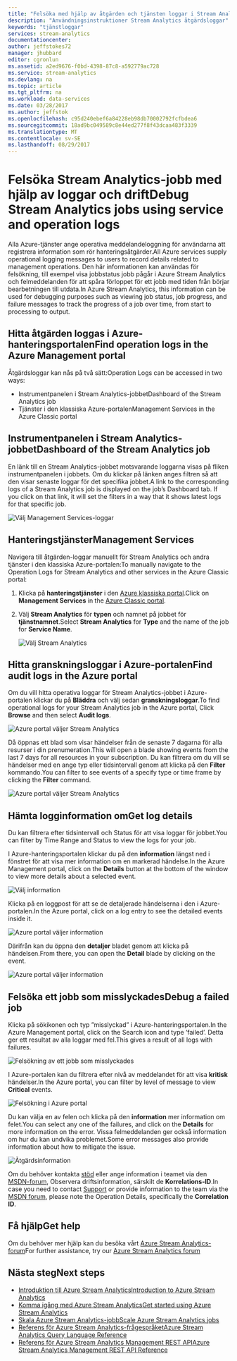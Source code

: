 ```yaml
---
title: "Felsöka med hjälp av åtgärden och tjänsten loggar i Stream Analytics | Microsoft Docs"
description: "Användningsinstruktioner Stream Analytics åtgärdsloggar"
keywords: "tjänstloggar"
services: stream-analytics
documentationcenter: 
author: jeffstokes72
manager: jhubbard
editor: cgronlun
ms.assetid: a2ed9676-f0bd-4398-87c8-a592779ac728
ms.service: stream-analytics
ms.devlang: na
ms.topic: article
ms.tgt_pltfrm: na
ms.workload: data-services
ms.date: 03/28/2017
ms.author: jeffstok
ms.openlocfilehash: c95d240ebef6a84228eb98db70002792fcfbdea6
ms.sourcegitcommit: 18ad9bc049589c8e44ed277f8f43dcaa483f3339
ms.translationtype: MT
ms.contentlocale: sv-SE
ms.lasthandoff: 08/29/2017
---
```

# <a name="debug-stream-analytics-jobs-using-service-and-operation-logs"></a><span data-ttu-id="726cb-104">Felsöka Stream Analytics-jobb med hjälp av loggar och drift</span><span class="sxs-lookup"><span data-stu-id="726cb-104">Debug Stream Analytics jobs using service and operation logs</span></span>
<span data-ttu-id="726cb-105">Alla Azure-tjänster ange operativa meddelandeloggning för användarna att registrera information som rör hanteringsåtgärder.</span><span class="sxs-lookup"><span data-stu-id="726cb-105">All Azure services supply operational logging messages to users to record details related to management operations.</span></span> <span data-ttu-id="726cb-106">Den här informationen kan användas för felsökning, till exempel visa jobbstatus jobb pågår i Azure Stream Analytics och felmeddelanden för att spåra förloppet för ett jobb med tiden från börjar bearbetningen till utdata.</span><span class="sxs-lookup"><span data-stu-id="726cb-106">In Azure Stream Analytics, this information can be used for debugging purposes such as viewing job status, job progress, and failure messages to track the progress of a job over time, from start to processing to output.</span></span>

## <a name="find-operation-logs-in-the-azure-management-portal"></a><span data-ttu-id="726cb-107">Hitta åtgärden loggas i Azure-hanteringsportalen</span><span class="sxs-lookup"><span data-stu-id="726cb-107">Find operation logs in the Azure Management portal</span></span>
<span data-ttu-id="726cb-108">Åtgärdsloggar kan nås på två sätt:</span><span class="sxs-lookup"><span data-stu-id="726cb-108">Operation Logs can be accessed in two ways:</span></span>  

* <span data-ttu-id="726cb-109">Instrumentpanelen i Stream Analytics-jobbet</span><span class="sxs-lookup"><span data-stu-id="726cb-109">Dashboard of the Stream Analytics job</span></span>  
* <span data-ttu-id="726cb-110">Tjänster i den klassiska Azure-portalen</span><span class="sxs-lookup"><span data-stu-id="726cb-110">Management Services in the Azure Classic portal</span></span>  

## <a name="dashboard-of-the-stream-analytics-job"></a><span data-ttu-id="726cb-111">Instrumentpanelen i Stream Analytics-jobbet</span><span class="sxs-lookup"><span data-stu-id="726cb-111">Dashboard of the Stream Analytics job</span></span>
<span data-ttu-id="726cb-112">En länk till en Stream Analytics-jobbet motsvarande loggarna visas på fliken instrumentpanelen i jobbets. Om du klickar på länken anges filtren så att den visar senaste loggar för det specifika jobbet.</span><span class="sxs-lookup"><span data-stu-id="726cb-112">A link to the corresponding logs of a Stream Analytics job is displayed on the job’s Dashboard tab. If you click on that link, it will set the filters in a way that it shows latest logs for that specific job.</span></span>

  ![Välj Management Services-loggar](./media/stream-analytics-operation-logs/01-stream-analytics-operation-logs.png)  

## <a name="management-services"></a><span data-ttu-id="726cb-114">Hanteringstjänster</span><span class="sxs-lookup"><span data-stu-id="726cb-114">Management Services</span></span>
<span data-ttu-id="726cb-115">Navigera till åtgärden-loggar manuellt för Stream Analytics och andra tjänster i den klassiska Azure-portalen:</span><span class="sxs-lookup"><span data-stu-id="726cb-115">To manually navigate to the Operation Logs for Stream Analytics and other services in the Azure Classic portal:</span></span>

1. <span data-ttu-id="726cb-116">Klicka på **hanteringstjänster** i den [Azure klassiska portal](https://manage.windowsazure.com).</span><span class="sxs-lookup"><span data-stu-id="726cb-116">Click on **Management Services** in the [Azure Classic portal](https://manage.windowsazure.com).</span></span>
2. <span data-ttu-id="726cb-117">Välj **Stream Analytics** för **typen** och namnet på jobbet för **tjänstnamnet**.</span><span class="sxs-lookup"><span data-stu-id="726cb-117">Select **Stream Analytics** for **Type** and the name of the job for **Service Name**.</span></span>  
   
   ![Välj Stream Analytics](./media/stream-analytics-operation-logs/02-stream-analytics-operation-logs.png)  

## <a name="find-audit-logs-in-the-azure-portal"></a><span data-ttu-id="726cb-119">Hitta granskningsloggar i Azure-portalen</span><span class="sxs-lookup"><span data-stu-id="726cb-119">Find audit logs in the Azure portal</span></span>
<span data-ttu-id="726cb-120">Om du vill hitta operativa loggar för Stream Analytics-jobbet i Azure-portalen klickar du på **Bläddra** och välj sedan **granskningsloggar**.</span><span class="sxs-lookup"><span data-stu-id="726cb-120">To find operational logs for your Stream Analytics job in the Azure portal, Click **Browse** and then select **Audit logs**.</span></span>

  ![Azure portal väljer Stream Analytics](./media/stream-analytics-operation-logs/06-stream-analytics-operation-logs.png)  

<span data-ttu-id="726cb-122">Då öppnas ett blad som visar händelser från de senaste 7 dagarna för alla resurser i din prenumeration.</span><span class="sxs-lookup"><span data-stu-id="726cb-122">This will open a blade showing events from the last 7 days for all resources in your subscription.</span></span>  <span data-ttu-id="726cb-123">Du kan filtrera om du vill se händelser med en ange typ eller tidsintervall genom att klicka på den **Filter** kommando.</span><span class="sxs-lookup"><span data-stu-id="726cb-123">You can filter to see events of a specify type or time frame by clicking the **Filter** command.</span></span>

  ![Azure portal väljer Stream Analytics](./media/stream-analytics-operation-logs/07-stream-analytics-operation-logs.png)  

## <a name="get-log-details"></a><span data-ttu-id="726cb-125">Hämta logginformation om</span><span class="sxs-lookup"><span data-stu-id="726cb-125">Get log details</span></span>
<span data-ttu-id="726cb-126">Du kan filtrera efter tidsintervall och Status för att visa loggar för jobbet.</span><span class="sxs-lookup"><span data-stu-id="726cb-126">You can filter by Time Range and Status to view the logs for your job.</span></span>

<span data-ttu-id="726cb-127">I Azure-hanteringsportalen klickar du på den **information** längst ned i fönstret för att visa mer information om en markerad händelse.</span><span class="sxs-lookup"><span data-stu-id="726cb-127">In the Azure Management portal, click on the **Details** button at the bottom of the window to view more details about a selected event.</span></span> 

  ![Välj information](./media/stream-analytics-operation-logs/03-stream-analytics-operation-logs.png)  

<span data-ttu-id="726cb-129">Klicka på en loggpost för att se de detaljerade händelserna i den i Azure-portalen.</span><span class="sxs-lookup"><span data-stu-id="726cb-129">In the Azure portal, click on a log entry to see the detailed events inside it.</span></span>

  ![Azure portal väljer information](./media/stream-analytics-operation-logs/08-stream-analytics-operation-logs.png)  

<span data-ttu-id="726cb-131">Därifrån kan du öppna den **detaljer** bladet genom att klicka på händelsen.</span><span class="sxs-lookup"><span data-stu-id="726cb-131">From there, you can open the **Detail** blade by clicking on the event.</span></span>

  ![Azure portal väljer information](./media/stream-analytics-operation-logs/09-stream-analytics-operation-logs.png)  

## <a name="debug-a-failed-job"></a><span data-ttu-id="726cb-133">Felsöka ett jobb som misslyckades</span><span class="sxs-lookup"><span data-stu-id="726cb-133">Debug a failed job</span></span>
<span data-ttu-id="726cb-134">Klicka på sökikonen och typ ”misslyckad” i Azure-hanteringsportalen.</span><span class="sxs-lookup"><span data-stu-id="726cb-134">In the Azure Management portal, click on the Search icon and type ‘failed’.</span></span> <span data-ttu-id="726cb-135">Detta ger ett resultat av alla loggar med fel.</span><span class="sxs-lookup"><span data-stu-id="726cb-135">This gives a result of all logs with failures.</span></span> 

  ![Felsökning av ett jobb som misslyckades](./media/stream-analytics-operation-logs/04-stream-analytics-operation-logs.png)  

<span data-ttu-id="726cb-137">I Azure-portalen kan du filtrera efter nivå av meddelandet för att visa **kritisk** händelser.</span><span class="sxs-lookup"><span data-stu-id="726cb-137">In the Azure portal, you can filter by level of message to view **Critical** events.</span></span>

  ![Felsökning i Azure portal](./media/stream-analytics-operation-logs/10-stream-analytics-operation-logs.png)  

<span data-ttu-id="726cb-139">Du kan välja en av felen och klicka på den **information** mer information om felet.</span><span class="sxs-lookup"><span data-stu-id="726cb-139">You can select any one of the failures, and click on the **Details** for more information on the error.</span></span>  <span data-ttu-id="726cb-140">Vissa felmeddelanden ger också information om hur du kan undvika problemet.</span><span class="sxs-lookup"><span data-stu-id="726cb-140">Some error messages also provide information about how to mitigate the issue.</span></span> 

  ![Åtgärdsinformation](./media/stream-analytics-operation-logs/05-stream-analytics-operation-logs.png)  

<span data-ttu-id="726cb-142">Om du behöver kontakta [stöd](https://azure.microsoft.com/support/options/) eller ange information i teamet via den [MSDN-forum](https://social.msdn.microsoft.com/Forums/en-US/home?forum=AzureStreamAnalytics), Observera driftsinformation, särskilt de **Korrelations-ID**.</span><span class="sxs-lookup"><span data-stu-id="726cb-142">In case you need to contact [Support](https://azure.microsoft.com/support/options/) or provide information to the team via the [MSDN forum](https://social.msdn.microsoft.com/Forums/en-US/home?forum=AzureStreamAnalytics), please note the Operation Details, specifically the **Correlation ID**.</span></span> 

## <a name="get-help"></a><span data-ttu-id="726cb-143">Få hjälp</span><span class="sxs-lookup"><span data-stu-id="726cb-143">Get help</span></span>
<span data-ttu-id="726cb-144">Om du behöver mer hjälp kan du besöka vårt [Azure Stream Analytics-forum](https://social.msdn.microsoft.com/Forums/en-US/home?forum=AzureStreamAnalytics)</span><span class="sxs-lookup"><span data-stu-id="726cb-144">For further assistance, try our [Azure Stream Analytics forum](https://social.msdn.microsoft.com/Forums/en-US/home?forum=AzureStreamAnalytics)</span></span>

## <a name="next-steps"></a><span data-ttu-id="726cb-145">Nästa steg</span><span class="sxs-lookup"><span data-stu-id="726cb-145">Next steps</span></span>
* [<span data-ttu-id="726cb-146">Introduktion till Azure Stream Analytics</span><span class="sxs-lookup"><span data-stu-id="726cb-146">Introduction to Azure Stream Analytics</span></span>](stream-analytics-introduction.md)
* [<span data-ttu-id="726cb-147">Komma igång med Azure Stream Analytics</span><span class="sxs-lookup"><span data-stu-id="726cb-147">Get started using Azure Stream Analytics</span></span>](stream-analytics-real-time-fraud-detection.md)
* [<span data-ttu-id="726cb-148">Skala Azure Stream Analytics-jobb</span><span class="sxs-lookup"><span data-stu-id="726cb-148">Scale Azure Stream Analytics jobs</span></span>](stream-analytics-scale-jobs.md)
* [<span data-ttu-id="726cb-149">Referens för Azure Stream Analytics-frågespråket</span><span class="sxs-lookup"><span data-stu-id="726cb-149">Azure Stream Analytics Query Language Reference</span></span>](https://msdn.microsoft.com/library/azure/dn834998.aspx)
* [<span data-ttu-id="726cb-150">Referens för Azure Stream Analytics Management REST API</span><span class="sxs-lookup"><span data-stu-id="726cb-150">Azure Stream Analytics Management REST API Reference</span></span>](https://msdn.microsoft.com/library/azure/dn835031.aspx)

